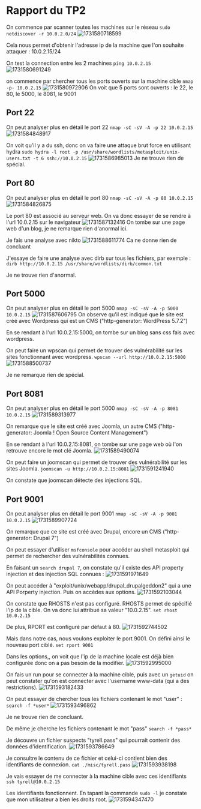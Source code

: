 # Rapport du TP2

On commence par scanner toutes les machines sur le réseau
`sudo netdiscover -r 10.0.2.0/24`
![1731580718599](image/rapport-tp2/1731580718599.png)

Cela nous permet d'obtenir l'adresse ip de la machine que l'on souhaite attaquer : 10.0.2.15/24

On test la connection entre les 2 machines
`ping 10.0.2.15`
![1731580691249](image/rapport-tp2/1731580691249.png)

on commence par chercher tous les ports ouverts sur la machine cible
`nmap -p- 10.0.2.15`
![1731580972906](image/rapport-tp2/1731580972906.png)
On voit que 5 ports sont ouverts : le 22, le 80, le 5000, le 8081, le 9001

## Port 22

On peut analyser plus en détail le port 22
`nmap -sC -sV -A -p 22 10.0.2.15`
![1731584848917](image/rapport-tp2/1731584848917.png)

On voit qu'il y a du ssh, donc on va faire une attaque brut force en utilisant hydra
`sudo hydra -l root -p /usr/share/wordlists/metasploit/unix-users.txt -t 6 ssh://10.0.2.15`
![1731586985013](image/rapport-tp2/1731586985013.png)
Je ne trouve rien de spécial.


## Port 80

On peut analyser plus en détail le port 80
`nmap -sC -sV -A -p 80 10.0.2.15`
![1731584826875](image/rapport-tp2/1731584826875.png)

Le port 80 est associé au serveur web. On va donc essayer de se rendre à l'url 10.0.2.15 sur le navigateur
![1731587132416](image/rapport-tp2/1731587132416.png)
On tombe sur une page web d'un blog, je ne remarque rien d'anormal ici.

Je fais une analyse avec nikto
![1731588611774](image/rapport-tp2/1731588611774.png)
Ca ne donne rien de concluant

J'essaye de faire une analyse avec dirb sur tous les fichiers, par exemple :
`dirb http://10.0.2.15 /usr/share/wordlists/dirb/common.txt`

Je ne trouve rien d'anormal.

## Port 5000

On peut analyser plus en détail le port 5000
`nmap -sC -sV -A -p 5000 10.0.2.15`
![1731587606795](image/rapport-tp2/1731587606795.png)
On observe qu'il est indiqué que le site est créé avec Wordpress qui est un CMS ("http-generator: WordPress 5.7.2")

En se rendant à l'url 10.0.2.15:5000, on tombe sur un blog sans css fais avec wordpress.

On peut faire un wpscan qui permet de trouver des vulnérabilité sur les sites fonctionnant avec wordpress.
`wpscan --url http://10.0.2.15:5000`
![1731588500737](image/rapport-tp2/1731588500737.png)

Je ne remarque rien de spécial.

## Port 8081

On peut analyser plus en détail le port 5000
`nmap -sC -sV -A -p 8081 10.0.2.15`
![1731589313977](image/rapport-tp2/1731589313977.png)

On remarque que le site est créé avec Joomla, un autre CMS ("http-generator: Joomla ! Open Source Content Management")

En se rendant à l'url 10.0.2.15:8081, on tombe sur une page web où l'on retrouve encore le mot clé Joomla.
![1731589490074](image/rapport-tp2/1731589490074.png)

On peut faire un joomscan qui permet de trouver des vulnérabilité sur les sites Joomla.
`joomscan -u http://10.0.2.15:8081`
![1731591241940](image/rapport-tp2/1731591241940.png)

On constate que joomscan détecte des injections SQL.

## Port 9001

On peut analyser plus en détail le port 9001
`nmap -sC -sV -A -p 9001 10.0.2.15`
![1731589907724](image/rapport-tp2/1731589907724.png)

On remarque que ce site est créé avec Drupal, encore un CMS ("http-generator: Drupal 7")

On peut essayer d'utiliser `msfconsole` pour accéder au shell metasploit qui permet de rechercher des vulnérabilités connues. 

En faisant un `search drupal 7`, on constate qu'il existe des API property injection et des injection SQL connues :
![1731591971649](image/rapport-tp2/1731591971649.png)


On peut accéder à "exploit/unix/webapp/drupal_drupalgeddon2" qui a une API Porperty injection. Puis on accèdes aux options.
![1731592103044](image/rapport-tp2/1731592103044.png)

On constate que RHOSTS n'est pas configuré. RHOSTS permet de spécifié l'ip de la cible. On va donc lui attribué sa valeur "10.0.2.15".
`set rhost 10.0.2.15`

De plus, RPORT est configuré par défaut à 80.
![1731592744502](image/rapport-tp2/1731592744502.png)

Mais dans notre cas, nous voulons exploiter le port 9001. On défini ainsi le nouveau port ciblé.
`set rport 9001`

Dans les options,, on voit que l'ip de la machine locale est déjà bien configurée donc on a pas besoin de la modifier.
![1731592995000](image/rapport-tp2/1731592995000.png)

On fais un run pour se connecter à la machine cible, puis avec un `getuid` on peut constater qu'on est connecter avec l'username www-data (qui a des restrictions).
![1731593182433](image/rapport-tp2/1731593182433.png)


On peut essayer de chercher tous les fichiers contenant le mot "user" :
`search -f *user*`
![1731593496862](image/rapport-tp2/1731593496862.png)

Je ne trouve rien de concluant.

De même je cherche les fichiers contenant le mot "pass"
`search -f *pass*`

Je découvre un fichier suspects "tyrell.pass" qui pourrait contenir des données d'identification.
![1731593786649](image/rapport-tp2/1731593786649.png)

Je consultre le contenu de ce fichier et celui-ci contient bien des identifiants de connexion.
`cat ./misc/tyrell.pass`
![1731593938198](image/rapport-tp2/1731593938198.png)


Je vais essayer de me connecter à la machine cible avec ces identifiants `ssh tyrell@10.0.2.15`

Les identifiants fonctionnent. En tapant la commande `sudo -l` je constate que mon utilisateur a bien les droits root.
![1731594347470](image/rapport-tp2/1731594347470.png)